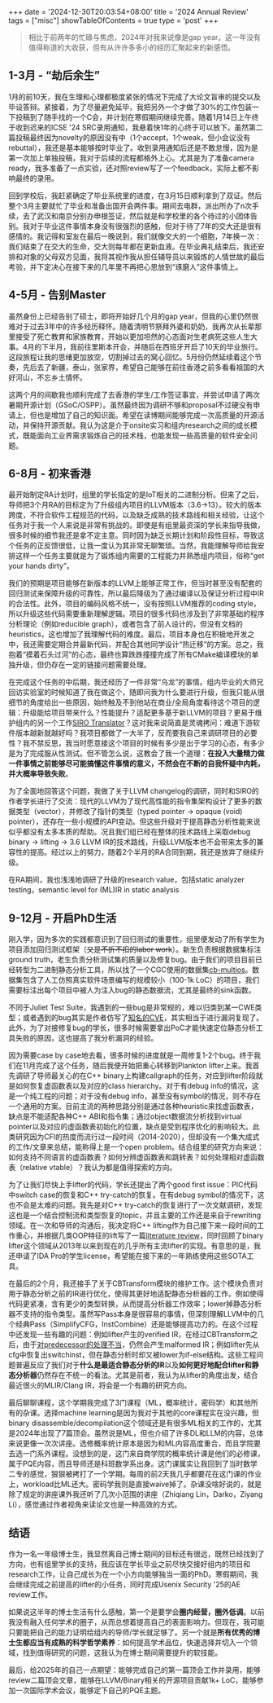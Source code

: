 +++
date = '2024-12-30T20:03:54+08:00'
title = '2024 Annual Review'
tags = ["misc"]
showTableOfContents = true
type = 'post'
+++


> 相比于前两年的忙碌与焦虑，2024年对我来说像是gap year。这一年没有值得称道的大收获，但有从许许多多小的经历汇聚起来的新感悟。

## 1-3月 - “劫后余生”

1月的前10天，我在生理和心理都极度紧张的情况下完成了大论文盲审的提交以及毕设答辩。紧接着，为了尽量避免延毕，我把另外一个才做了30%的工作包装一下投稿到了随手找的一个C会，并计划在寒假期间继续完善。随着1月14日上午终于收到迟来的ICSE '24 SRC录用通知，我悬着快1年的心终于可以放下。虽然第二篇投稿最终因为novelty的原因没有中（1个accept，1个weak，但小会议没有rebuttal），我还是基本能够按时毕业了。收到录用通知后还是不敢怠慢，因为是第一次加上单独投稿，我对于后续的流程都格外上心。尤其是为了准备camera ready，我多准备了一点实验，还对照review写了一个feedback，实际上都不影响最终的录用。

回到学校后，我赶紧确定了毕业系统里的进度，在3月15日顺利拿到了双证。然后整个3月主要就忙了毕业和准备出国开会两件事。期间去电群，派出所办了n次手续，去了武汉和南京分别办申根签证，然后就是和学校里的各个待过的小团体告别。我对于毕业这件事情本身没有很强烈的感触，但对于待了7年的交大还是很有感情的。我记得和室友在最后一晚说到，我们就像交大的一个细胞，7年换一次：我们结束了在交大的生命，交大则每年都在更新血液。在毕业典礼结束后，我还安排和对象的父母双方见面，我将其视作我从担任辅导员以来锻炼的人情世故的最后考验，并下定决心在接下来的几年里不再把心思放到“琢磨人”这件事情上。

## 4-5月 - 告别Master

虽然身份上已经告别了硕士，即将开始好几个月的gap year，但我的心里仍然很难对于过去3年中的许多经历释怀。随着清明节祭拜外婆和奶奶，我再次从长辈那里接受了死亡教育和家族教育，开始以更加坦然的心态面对生老病死这些人生大事。4月的下半月，我前往里斯本开会，并随后在西班牙开启了10天的毕业旅行。这段旅程让我的思绪更加放空，切割掉过去的窝心回忆。5月份仍然延续着这个节奏，先后去了新疆，泰山，张家界，希望自己能够在前往香港之前多看看祖国的大好河山，不忘乡土情怀。

这两个月的间歇我也顺利完成了去香港的学生/工作签证事宜，并尝试申请了两次暑期开源计划（GSoC/OSPP）。虽然最终因为调研不够和proposal不过硬没有申请上，但也是增加了自己的知识面。希望在读博期间能够完成一次高质量的开源活动，并保持开源贡献。我认为这是介于onsite实习和组内research之间的成长模式，既能面向工业界需求锻炼自己的技术栈，也能发现一些高质量的软件安全问题。

## 6-8月 - 初来香港

最开始制定RA计划时，组里的学长指定的是IoT相关的二进制分析。但来了之后，导师把3个月RA的目标定为了升级组内项目的LLVM版本（3.6->13）。较大的版本跨度，不符合软件工程规范的代码，以及缺乏成熟的技术路线和相关经验，让这个任务对于我一个人来说是非常有挑战的。即使是有组里最资深的学长来指导我做，很多时候的细节我还是拿不定主意。同时因为缺乏长期计划和阶段性目标，导致这个任务的正反馈很低，让我一度认为其非常无聊繁琐。当然，我能理解导师给我安排这样一个任务主要就是为了锻炼组内需要的工程能力并熟悉组内项目，俗称“get your hands dirty”。

我们的预期是项目能够在新版本的LLVM上能够正常工作，但当时甚至没有配套的回归测试来保障升级的可靠性，所以最后降级为了通过编译以及保证分析过程中IR的合法性。此外，项目的编码风格不统一，没有按照LLVM推荐的coding style，所以升级这些代码需要重新理解逻辑。项目的很多代码也涉及到了非常基础的程序分析理论（例如reducible graph），或者包含了前人设计的，但没有文档的heuristics，这也增加了我理解代码的难度。最后，项目本身也在积极地开发之中，我还需要定期合并最新代码，并配合其他同学设计“热迁移”的方案。总之，我抱着“摸着石头过河”的心态，最终也算跌跌撞撞完成了所有CMake编译模块的单独升级，但仍存在一定的链接问题需要处理。

在完成这个任务的中后期，我还经历了一件非常“乌龙”的事情。组内毕业的大师兄回访实验室的时候知道了我在做这个，随即问我为什么要进行升级，但我只能从很细节的角度给出一些原因，始终触及不到他站在商业/全局角度看待这个项目的逻辑：升级能给项目带来什么？性能提升？适配更多基于新LLVM的项目？更易于维护组内的另一个工作[SIRO Translator](https://dl.acm.org/doi/10.1145/3620666.3651366)？这对我来说简直是灵魂拷问：难道下游软件版本越新就越好吗？我项目都做了一大半了，反而要我自己来调研项目的必要性？我不禁反思，我当时愿意接这个项目的时候有多少是出于学习的心态，有多少是为了完成服从性测试。但不管怎么说，这教会了我一个道理：**在投入大量精力做一件事情之前能够尽可能搞懂这件事情的意义，不然会在不断的自我怀疑中内耗，并大概率导致失败**。

为了全面地回答这个问题，我做了关于LLVM changelog的调研，同时和SIRO的作者学长进行了交流：现代的LLVM为了现代高性能的指令集架构设计了更多的数据类型（vector），并修改了指针的类型（typed pointer -> opaque (void) pointer），还存在一些小规模的API变动。但这些升级对于提高静态分析性能来说似乎都没有太多本质的帮助。况且我们组已经在整体的技术路线上采取debug binary -> lifting -> 3.6 LLVM IR的技术路线，升级LLVM版本也不会带来太多的兼容性的提高。经过以上的努力，随着2个半月的RA合同到期，我还是放弃了继续升级。

在RA期间，我也浅浅地调研了升级的research value，包括static analyzer testing，semantic level for (ML)IR in static analysis

## 9-12月 - 开启PhD生活

刚入学，因为多次的实践都意识到了回归测试的重要性，组里便发动了所有学生为项目添加回归测试框架（~~又是不折不扣的labor work~~）。新生负责根据数据集标注ground truth，老生负责分析测试集的质量以及修复bug。由于我们的项目目前已经转型为二进制静态分析工具，所以找了一个CGC使用的数据集[cb-multios](https://github.com/trailofbits/cb-multios/)。数据集包含了人工仿照真实软件场景编写的规模较小（100-1k LoC）的项目，我们需要标注出每个项目中被人为注入bug的静态数据流，尤其是最终的sink函数。

不同于Juliet Test Suite，我遇到的一些bug是非常规的，难以归类到某一CWE类型；或者遇到的bug其实是作者仿写了[知名的CVE](https://github.com/trailofbits/cb-multios/blob/master/challenges/REDPILL/README.md#relation-to-cve-2014-3153-and-real-world-exploitation)，其实相当于进行漏洞复现了。此外，为了对接修复bug的学长，很多时候需要拿出PoC才能快速定位静态分析工具失败的原因，这也提高了我分析漏洞的经验。

因为需要case by case地去看，很多时候的进度就是一周修复1-2个bug。终于我们在11月完成了这个任务，随后我便开始把重心转移到Plankton lifter上来。我首先调研了导师最关心的在C++ binary上构建callgraph的任务，对应到lifter阶段就是如何恢复虚函数表以及对应的class hierarchy。对于有debug info的情况，这是一个纯工程的问题；对于没有debug info，甚至没有symbol的情况，则不存在一个通用的方案。目前主流的两种思路分别是通过各种heuristic来找虚函数表，缺点是不能适配各种C++ ABI和指令集；通过object数据流分析找到virtual pointer以及对应的虚函数表初始化的位置，缺点是受到程序优化的影响较大。此类研究因为CFI的热度而流行过一段时间（2014-2020），但却没有一个集大成式的工作/文章来总结，能称得上是一个open problem。结合组里的研究方向来说：如何支持不同语言的虚函数表？如何分辨虚函数表和跳转表？如何处理相对虚函数表（relative vtable）？我认为都是值得探索的方向。

为了让我们尽快上手lifter的代码，学长还提出了两个good first issue：PIC代码中switch case的恢复和C++ try-catch的恢复。在有debug symbol的情况下，这也不会是太难的问题。我先是对C++ try-catch的恢复进行了一次文献调研，发现这也是一个结合控制流和类型恢复的topic，并且主要的工作还是来自于rewriting领域。在一次和导师的沟通后，我决定将C++ lifting作为自己接下来一段时间的工作重心，并根据几类OOP特征的lift写了一篇[literature review](/assets/pdfs/oop-lifting.pdf)，同时回顾了binary lifter这个领域从2013年以来到现在的几乎所有主流lifter的实现。有意思的是，我还申请了IDA Pro的学生license，希望能在接下来的一年熟练使用这些SOTA工具。

在最后的2个月，我还接手了关于CBTransform模块的维护工作。这个模块负责对用于静态分析之前的IR进行优化，使得其更好地适配静态分析器的工作。例如使得代码更紧凑，含有更少的类型转换，从而提高分析器工作效率；lower掉静态分析器不支持的指令类型。虽然写Pass本身是很容易的事情，但深刻理解LLVM中的几个经典Pass（SimplifyCFG，InstCombine）还是能够提高功力的。在这个过程中还发现一些有趣的问题：例如lifter产生的verified IR，在经过CBTransform之后，由于[对predecessor的处理不当](https://github.com/llvm/llvm-project/issues/114796)，仍然会产生malformed IR；例如lifter先从cfg中恢复出switchinst，但在静态分析时却又被lower为if-else结构。这些工程问题普遍反应了我们对于**什么是最适合静态分析的IR**以及**如何更好地配合lifter和静态分析器**仍然存在不统一的看法。尤其是前者，我认为从lifter的角度出发，结合最近很火的MLIR/Clang IR，将会是一个有趣的研究方向。

最后聊聊课程，这个学期我完成了3门课程（ML，概率统计，密码学）和其他所有的杂课。选择machine learning是因为我对于其他的core课程实在没兴趣，但binary disassemble/decompilation这个领域还是有很多ML相关的工作的，尤其是2024年出现了7篇顶会。虽然说是ML，但也介绍了许多DL和LLM的内容，总体来说更像一次次讲座。选修概率统计原本是因为和ML内容高度重合，而且学院要去选一门系外课程。没想到的是，这门来自商学院的概率统计课是他们的必修课，属于PQE内容，而且导师还是科班数学系出身。这门课属实让我回到了当时数学二专的感觉，狠狠被拷打了一个学期。每周的前2天我几乎都要花在这门课的作业上，workload比ML还大。密码学我则是直接waive掉了。杂课没啥好说的，就是除了规定的讲座课外我还听了几次小范围的讲座（Zhiqiang Lin，Darko，Ziyang Li），感觉通过作者视角来读论文也是一种高效的方式。

## 结语

作为一名一年级博士生，我显然离自己博士期间的目标还有很远，既然已经找到了方向，也有组里学长的支持，我应该在学长毕业之前尽快交接好组内的项目和research工作，让自己成长为在一个小方向能够独当一面的PhD。寒假期间，我会继续完成之前提高的lifter的小任务，同时完成Usenix Security '25的AE review工作。

如果说这半年的博士生活有什么感触，第一个是要学会**圈内经营，圈外低调**。以前我没有融入任何学术的圈子，从而总想着提高自己的表面影响力。但现在，我可能只要能把自己的能力证明给组内的导师/学长就足够了。另一个就是**所有优秀的博士生都应当有成熟的科学哲学素养**：如何提高学术品位，快速选择并切入一个领域，找到值得研究的问题，这我认为在博士期间需要提升的软技能。

最后，给2025年的自己一点期望：能够完成自己的第一篇顶会工作并录用，能够review二篇顶会文章，能够在LLVM/Binary相关的开源项目贡献1k+ LoC，能够参加一次国际学术会议，能够定下自己的PQE主题。
